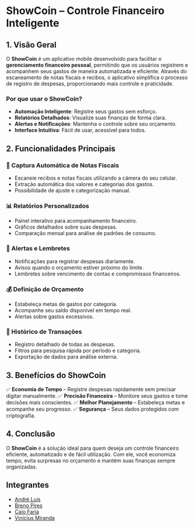 # **ShowCoin – Controle Financeiro Inteligente**

## **1. Visão Geral**

O **ShowCoin** é um aplicativo mobile desenvolvido para facilitar o **gerenciamento financeiro pessoal**, permitindo que 
os usuários registrem e acompanhem seus gastos de maneira automatizada e eficiente. Através do escaneamento de notas 
fiscais e recibos, o aplicativo simplifica o processo de registro de despesas, proporcionando mais controle e 
praticidade.

### **Por que usar o ShowCoin?**

- **Automação Inteligente**: Registre seus gastos sem esforço.
- **Relatórios Detalhados**: Visualize suas finanças de forma clara.
- **Alertas e Notificações**: Mantenha o controle sobre seu orçamento.
- **Interface Intuitiva**: Fácil de usar, acessível para todos.

## **2. Funcionalidades Principais**

### **📸 Captura Automática de Notas Fiscais**

- Escaneie recibos e notas fiscais utilizando a câmera do seu celular.
- Extração automática dos valores e categorias dos gastos.
- Possibilidade de ajuste e categorização manual.

### **📊 Relatórios Personalizados**

- Painel interativo para acompanhamento financeiro.
- Gráficos detalhados sobre suas despesas.
- Comparação mensal para análise de padrões de consumo.

### **🔔 Alertas e Lembretes**

- Notificações para registrar despesas diariamente.
- Avisos quando o orçamento estiver próximo do limite.
- Lembretes sobre vencimento de contas e compromissos financeiros.

### **💰 Definição de Orçamento**

- Estabeleça metas de gastos por categoria.
- Acompanhe seu saldo disponível em tempo real.
- Alertas sobre gastos excessivos.

### **📂 Histórico de Transações**

- Registro detalhado de todas as despesas.
- Filtros para pesquisa rápida por período e categoria.
- Exportação de dados para análise externa.

## **3. Benefícios do ShowCoin**

✅ **Economia de Tempo** – Registre despesas rapidamente sem precisar digitar manualmente.
✅ **Precisão Financeira** – Monitore seus gastos e tome decisões mais conscientes.
✅ **Melhor Planejamento** – Estabeleça metas e acompanhe seu progresso.
✅ **Segurança** – Seus dados protegidos com criptografia.

## **4. Conclusão**

O **ShowCoin** é a solução ideal para quem deseja um controle financeiro eficiente, automatizado e de fácil utilização. 
Com ele, você economiza tempo, evita surpresas no orçamento e mantém suas finanças sempre organizadas. 

## **Integrantes**

- [André Luis](https://www.linkedin.com/)  
- [Breno Pires](https://www.linkedin.com/in/brenopiressantos/)  
- [Caio Faria](https://www.linkedin.com/in/caiofdiniz)  
- [Vinícius Miranda](https://www.linkedin.com/in/vinimiraa/)  